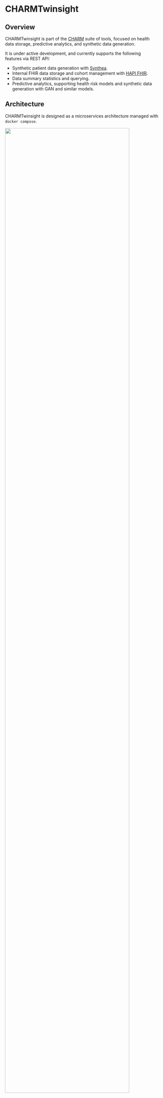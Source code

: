 

# CHARMTwinsight

## Overview

CHARMTwinsight is part of the [CHARM](https://github.com/CHARM-BDF/) suite of tools, focused on health data storage, predictive analytics, and synthetic data generation.

It is under active development, and currently supports the following features via REST API:

- Synthetic patient data generation with [Synthea](https://synthea.mitre.org/).
- Internal FHIR data storage and cohort management with [HAPI FHIR](https://hapifhir.io/).
- Data summary statistics and querying.
- Predictive analytics, supporting health risk models and synthetic data generation with GAN and similar models.

## Architecture

CHARMTwinsight is designed as a microservices architecture managed with `docker compose`. 

<img src="app/arch.png" style="align: center" width="90%">

*Note: this architecture represents implemented data flows; future features may connect HAPI FHIR to the model server, etc.*

**`router`**: Externally-facing REST API providing access to backend services. Built with FastAPI for flexibility.

**`hapi`**: HAPI FHIR server for efficient and flexible storage and querying of FHIR data.

**`hapi_db`**: Postgres database providing storage for HAPI.

**`synthea_server`**: REST API frontend to the Synthea synthetic data generator; generates FHIR data and corresponding cohort IDs for storage in HAPI.

**`stat_server_r`**: REST API for R-based analytics (summary statistics etc.) on stored FHIR or other data. Uses `plumbr` and `fhircrackr` R libraries, amongst others.

**`stat_server_py`**: REST API for Python-based analytics (summary statistics etc.) on stored FHIR or other data. Uses `FastAPI`, `fhiry`, and other Python libraries.

**`model_server`**: REST API hosting and serving arbitrary ML and statistical models packaged as Docker containers. 

**`model_server_db`**: MongoDB database for storing metadata on hosted models.


## Installation and Usage

### 0. Prerequisites

You will need `docker`; if using a Mac install [Docker Desktop](https://www.docker.com/products/docker-desktop/).

- Mac users may also wish to install GNU versions of [coreutils](https://formulae.brew.sh/formula/coreutils)
- **Mac users may also need to enable Docker volume storage under `System Preferences -> Privacy and Security -> Files and Folders -> Docker`**

### 1. Build Application Images

First, build the images for the application with `docker compose`:

```bash
# working dir: app
docker compose build
```

If you have having trouble, you might add a `--no-cache` to force rebuilding images from scratch, and/or a `--progress=plain` to see complete build progress and error logs.

### 2. Build Model Images

Next, build the default images for the model-hosting service. These default models may be complemented with other Docker-based models via the API, provided the referenced images are on the same host as the app, or available on Dockerhub or another container registry. You can skip this step if you don't intend to use the predefined models.

```bash
# working dir: app
model_server/models/build_model_images.sh
```

You can add build args to this script, e.g. `--no-cache` to force rebuilding the model images.

### 3. Start App

Using `docker compose`:

```bash
# working dir: app
docker compose up --detach
```

This starts all services in the application in a 'detached' state; subsequent docker compose commands (e.g. `docker compose logs`, `docker compose down`) can be used for management. 

The main API endpoints will be browsable at [`http://localhost/docs`](http://localhost/docs).

### 4. Load Models

The default set of predictive and generative models must be registered with the model server before use. You can skip this step if you
don't intend to use the predefined models.

```bash
# working dir: app
model_server/models/register_model_images.sh
```

Each model will be tested with the example inputs, returning the generated results.


### 5. Generate Synthetic Data

Synthetic patient data in FHIR format may be generated via a POST request to http://localhost/synthetic/synthea/generate-synthetic-patients, with url parameters `num_patients`, `num_years`, 
and `cohort_id`. The patients will be simulated with Synthea, and their records will be tagged with the provided `cohort_id` (defaulting to `default`).

It is possible to re-use the same cohort ID across multiple generations, in which case newly generated patients will be added to the cohort.

A testing script demonstrates this (retrying until the Synthea and HAPI services are up and running), creating a `cohort1` with 6 members, and a `cohort2` with 3. Each generation takes a few seconds.

```bash
# working dir: app
synthea_server/gen_patients.sh
```

These data are pushed to the FHIR server accessible at `http://localhost:8080` for development purposes.

### 6. Test Predictive Models

Predictive model capabilities are accessed under endpoints at `http://localhost/modeling`. Example CURLs are available via script:

```bash
# working dir: app
model_server/models/test_predict_models.sh
```

As above, skip if you are not developing or using models.

### 7. Test Summary Statistics

Summary statistics about generated patient data are available under endpoints at `http://localhost/stats`. Examples CURs are available via script:

```bash
# working dir: app
stat_server_py/test_stats.sh
```

### 8. Cleaning up

Use docker compose to stop the services and cleanup:

```bash
# working dir: app
docker compose down
```

Because generating and loading synthetic data into the FHIR server is time consuming, data for the backing Postgres 
database **is persisted**. To remove this data, simply remove the files in `app/hapi/postgres_data/`:

```bash
# working dir: app
rm -rf hapi/postgres_data/*
```

Other data are not persisted, though any built model docker images will remain on your local machine unless removed via docker commands (or Docker Desktop).

## Development

### Recommendations

Ideally, features are added to the service they are most aligned with, adding additional services for feature sets sufficiently unique.
To keep with a microservice architecture, services should not share disk storage, but communicate over the docker-internal network via REST.

### Iterating

As noted above, FHIR data stored in the HAPI server is persisted across runs; this allows the developer to generate synthetic data
(a time-consuming process) once while while iterating on other features. 

For development purposes, each service is exposed to the localhost on independent ports (applied automatically via `app/docker-compose.override.yaml`):

- router: localhost:80
- hapi: localhost:8080
- stat_server_py: localhost:8001
- stat_server_r: localhost:8002
- synthea_server: localhost:8003
- model_server: localhost:8004

*The HAPI server in particular is useful for browsing FHIR data and testing ad-hoc queries.*

Individual services can be rapidly iterated on even if they depend on others.
After the application has been initialized and databases populated, a typical workflow would be:

1. Initialize application as above in a detached state.
1. Make changes to service code (e.g. in `app/stat_server_py/pyserver/main.py`).

    - For Python services, add packages by running `poetry add <package-name>` next to the `pyproject.toml` file; for R services, add the package to the Dockerfile.

1. Rebuild relevant containers with `docker compose build --with-dependencies <service_name>`

    - This should only rebuild services that have changed and that are dependent on the service; Dockerfiles have also been designed to maximize use of layer caching for fast rebuilds. If you run into trouble and think caching is or other persistent data are an issue, you can try these more forceful and time-consuming rebuilds:
   
      - `docker compose down --remove-orphans --volumes`
      - `rm -rf hapi/postgres_data/*` (to remove HAPI data)
      - `docker compose build --no-cache --progress=plain` (without a target and cache to force rebuild of all services, with plain logging for surfacing potential build errors)
      - `docker compose up --force-recreate --with-dependencies --renew-anon-volumes --detach` (redeploy app)

1. Restart the services with `docker compose up <service_name>`.

    - Re-upping only the relevant service will cause only it and dependent services that have changed to be re-initialized; you won't have to wait for HAPI or other dependent services to restart. Bringing up an an attached state, with a given target, will only show logs for the specific service (useful for print-debugging).

A common development loop is thus simply `docker compose build --with-dependencies <service_name> && docker compose up <service_name>`, using Ctrl-C and rerunning to effectuate code changes, accessing services directly on their local port (e.g. `http://localhost:8001` for `stat_server_py`).
